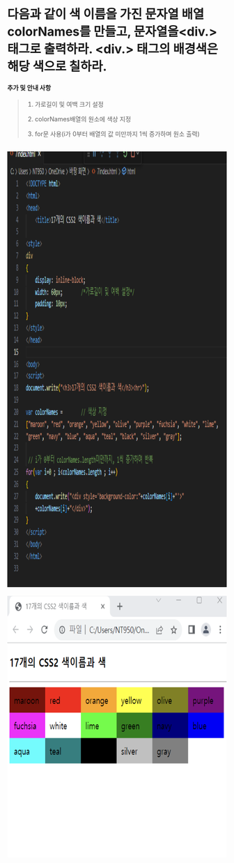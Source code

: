 # 다음과 같이 색 이름을 가진 문자열 배열 colorNames를 만들고, 문자열을<div.> 태그로 출력하라. <div.> 태그의 배경색은 해당 색으로 칠하라.

 #### 추가 및 안내 사항

>    1. 가로길이 및 여백 크기 설정
>    >
>    2. colorNames배열의 원소에 색상 지정
>    >
>    3. for문 사용(i가 0부터 배열의 값 미만까지 1씩 증가하며 원소 출력)


<br><img src="1.png" width="1000" height="1000" title="px(픽셀) 크기 설정" alt="1번 이미지"></img><br/>
<br><img src="2.png" width="1000" height="600" title="px(픽셀) 크기 설정" alt="1번 이미지"></img><br/>

